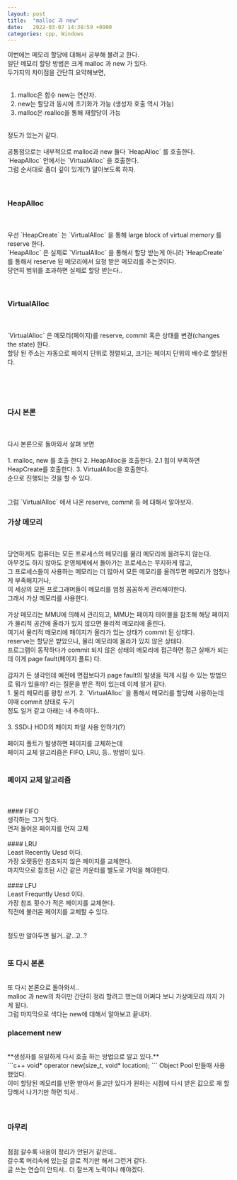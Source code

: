 ```yaml
---
layout: post
title:  "malloc 과 new"
date:   2022-03-07 14:38:59 +0900
categories: cpp, Windows
---
```


이번에는 메모리 할당에 대해서 공부해 볼려고 한다. <br>
일단 메모리 할당 방법은 크게 malloc 과 new 가 있다. <br>
두가지의 차이점을 간단히 요약해보면, <br>
<br>
1. malloc은 함수 new는 연산자.
2. new는 할당과 동시에 초기화가 가능 (생성자 호출 역시 가능)
3. malloc은 realloc을 통해 재할당이 가능
<br>
정도가 있는거 같다. <br>
<br>
공통점으로는 내부적으로 malloc과 new 둘다 `HeapAlloc` 를 호출한다. <br>
`HeapAlloc` 안에서는 `VirtualAlloc` 을 호출한다. <br>
그럼 순서대로 좀더 깊이 있게(?) 알아보도록 하자. <br>
<br>
<br>

### HeapAlloc

<br>
<br>
우선 `HeapCreate` 는 `VirtualAlloc` 을 통해 large block of virtual memory 를 reserve 한다. <br>
`HeapAlloc` 은 실제로 `VirtualAlloc` 을 통해서 할당 받는게 아니라 `HeapCreate` 를 통해서 reserve 된 메모리에서 요청 받은 메모리를 주는것이다. <br>
당연히 범위를 초과하면 실제로 할당 받는다.. <br>
<br>
<br>

### VirtualAlloc

<br>
<br>
`VirtualAlloc` 은 메모리(페이지)를 reserve, commit 혹은 상태를 변경(changes the state) 한다. <br>
할당 된 주소는 자동으로 페이지 단위로 정렬되고, 크기는 페이지 단위의 배수로 할당된다. <br>
<br>
<br>
<br>
<br>

### 다시 본론

<br>
<br>
다시 본론으로 돌아와서 살펴 보면 <br>
<br>
1. malloc, new 를 호출 한다
2. HeapAlloc을 호출한다.
2.1 힙이 부족하면 HeapCreate를 호출한다.
3. VirtualAlloc을 호출한다.
<br>
순으로 진행되는 것을 할 수 있다. <br>
<br>
<br>
그럼 `VirtualAlloc` 에서 나온 reserve, commit 등 에 대해서 알아보자. <br>

### 가상 메모리

<br>
<br>
당연하게도 컴퓨터는 모든 프로세스의 메모리를 물리 메모리에 올려두지 않는다. <br>
아무것도 하지 않아도 운영체제에서 돌아가는 프로세스는 무지하게 많고, <br>
그 프로세스들이 사용하는 메모리는 더 많아서 모든 메모리를 올려두면 메모리가 엄청나게 부족해지거나, <br>
이 세상의 모든 프로그래머들이 메모리를 엄청 꼼꼼하게 관리해야한다. <br>
그래서 가상 메모리를 사용한다. <br>
<br>
가상 메모리는 MMU에 의해서 관리되고, MMU는 페이지 테이블을 참조해 해당 페이지가 물리적 공간에 올라가 있지 않으면 물리적 메모리에 올린다. <br>
여기서 물리적 메모리에 페이지가 올라가 있는 상태가 commit 된 상태다. <br>
reserve는 할당은 받았으나, 물리 메모리에 올라가 있지 않은 상태다. <br>
프로그램이 동작하다가 commit 되지 않은 상태의 메모리에 접근하면 접근 실패가 되는데 이게 page fault(페이지 폴트) 다. <br>
<br>
갑자기 든 생각인데 예전에 면접보다가 page fault의 발생을 적게 시킬 수 있는 방법으로 뭐가 있을까? 라는 질문을 받은 적이 있는데 이제 알거 같다.<br>
1. 물리 메모리를 왕창 쓰기.
2. `VirtualAlloc` 을 통해서 메모리를 할당해 사용하는데 이때 commit 상태로 두기
<br>
정도 일거 같고 아래는 내 추측이다.. <br>
<br>
3. SSD나 HDD의 페이지 파일 사용 안하기(?)
<br>
<br>
페이지 폴트가 발생하면 페이지를 교체하는데 <br>
페이지 교체 알고리즘은 FIFO, LRU, 등.. 방법이 있다. <br>
<br>

### 페이지 교체 알고리즘

<br>
<br>
#### FIFO
<br>
생각하는 그거 맞다. <br>
먼저 들어온 페이지를 먼저 교체 <br>
<br>
#### LRU
<br>
Least Recently Uesd 이다. <br>
가장 오랫동안 참조되지 않은 페이지를 교체한다. <br>
마지막으로 참조된 시간 같은 카운터를 별도로 기억을 해야한다. <br>
<br>
#### LFU
<br>
Least Frequntly Uesd 이다. <br>
가장 참조 횟수가 적은 페이지를 교체한다. <br>
직전에 불러온 페이지를 교체할 수 있다.
<br>
<br>
<br>
정도만 알아두면 될거..같..고..?
<br>
<br>


### 또 다시 본론

<br>
또 다시 본론으로 돌아와서..<br>
malloc 과 new의 차이만 간단히 정리 할려고 했는데 어쩌다 보니 가상메모리 까지 가게 됬다. <br>
그럼 마지막으로 색다는 new에 대해서 알아보고 끝내자. <br>

### placement new

<br>
**생성자를 유일하게 다시 호출 하는 방법으로 알고 있다.** <br>
```c++
void* operator new(size_t, void* location);
```
Object Pool 만들때 사용했었다. <br>
이미 할당된 메모리를 반환 받아서 들고만 있다가 원하는 시점에 다시 받은 값으로 재 할당해서 나가기만 하면 되서.. <br>
<br>
<br>

### 마무리

<br>
점점 갈수록 내용이 정리가 안된거 같은데.. <br>
갈수록 머리속에 있는걸 글로 적기만 해서 그런거 같다. <br>
글 쓰는 연습이 안되서.. 더 잘쓰게 노력이나 해야겠다. <br>
<br>
<br>









